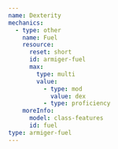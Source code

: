 ```yaml
---
name: Dexterity
mechanics:
  - type: other
    name: Fuel
    resource:
      reset: short
      id: armiger-fuel
      max:
        type: multi
        value:
          - type: mod
            value: dex
          - type: proficiency
    moreInfo:
      model: class-features
      id: fuel
type: armiger-fuel
---
```

